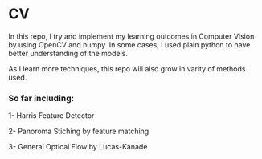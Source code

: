 # CV

In this repo, I try and implement my learning outcomes in Computer Vision by using OpenCV and numpy. In some cases, I used plain python to have better understanding of the models.

As I learn more techniques, this repo will also grow in varity of methods used.

### So far including:

  1- Harris Feature Detector

  2- Panoroma Stiching by feature matching
   
  3- General Optical Flow by Lucas-Kanade
   
    
    
    
    
    
    
    
    
    
    
